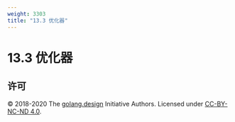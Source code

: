 ```yaml
---
weight: 3303
title: "13.3 优化器"
---
```


# 13.3 优化器

<!-- passes -->

## 许可

&copy; 2018-2020 The [golang.design](https://golang.design) Initiative Authors. Licensed under [CC-BY-NC-ND 4.0](https://creativecommons.org/licenses/by-nc-nd/4.0/).
